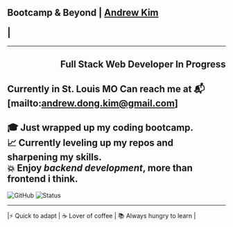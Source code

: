 ## Bootcamp & Beyond | [Andrew Kim](https://github.com/)</p> |
---
## <p align="right">Full Stack Web Developer In Progress
Currently in St. Louis MO
Can reach me at 📬[mailto:andrew.dong.kim@gmail.com]</p>
---
🎓 Just wrapped up my coding bootcamp.   
📈 Currently leveling up my repos and sharpening my skills.  
💥 Enjoy ***backend development***, more than frontend i think.  
---
![GitHub](https://img.shields.io/badge/GitHub-AndrewKim-blue?logo=github)
![Status](https://img.shields.io/badge/Status-Learning-informational)


---

 |⚡ Quick to adapt | ☕ Lover of coffee | 📚 Always hungry to learn |


